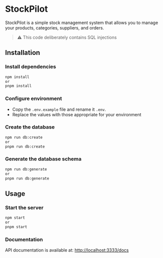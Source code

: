 # StockPilot

StockPilot is a simple stock management system that allows you to manage your products, categories, suppliers, and orders.

> ⚠️ This code deliberately contains SQL injections

## Installation

### Install dependencies

```bash
npm install
or
pnpm install
```

### Configure environment

- Copy the `.env.example` file and rename it `.env`.
- Replace the values with those appropriate for your environment

### Create the database

```bash
npm run db:create
or
pnpm run db:create
```

### Generate the database schema

```bash
npm run db:generate
or
pnpm run db:generate
```

## Usage

### Start the server

```bash
npm start
or
pnpm start
```

### Documentation

API documentation is available at: [http://localhost:3333/docs](http://localhost:3333/docs)
